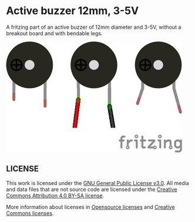 # Active buzzer 12mm, 3-5V
A fritzing part of an active buzzer of 12mm diameter and 3-5V, without a breakout board and with bendable legs.

![active buzzer](buzzer-active.png)

## LICENSE

This work is licensed under the [GNU General Public License v3.0](../LICENSE-GPLV30). All media and data files that are not source code are licensed under the [Creative Commons Attribution 4.0 BY-SA license](../LICENSE-CCBYSA40).

More information about licenses in [Opensource licenses](https://opensource.org/licenses/) and [Creative Commons licenses](https://creativecommons.org/licenses/).
